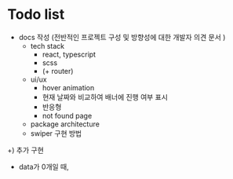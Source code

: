 # Todo list

- docs 작성 (전반적인 프로젝트 구성 및 방향성에 대한 개발자 의견 문서 )
  - tech stack
    - react, typescript
    - scss
    - (+ router)
  - ui/ux
    - hover animation
    - 현재 날짜와 비교하여 배너에 진행 여부 표시
    - 반응형
    - not found page
  - package architecture
  - swiper 구현 방법

+) 추가 구현

- data가 0개일 때,
